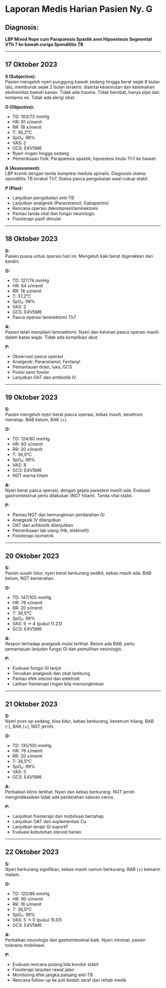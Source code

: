 # Laporan Medis Harian Pasien Ny. G

## Diagnosis:
**LBP Mixed Rope cum Paraparesis Spastik anm Hipoestesis Segmental VTh 7 ke bawah curiga Spondilitis TB**

---

## 17 Oktober 2023
**S (Subjective):**  
Pasien mengeluh nyeri punggung bawah sedang hingga berat sejak 8 bulan lalu, memburuk sejak 2 bulan terakhir, disertai kesemutan dan kelemahan ekstremitas bawah kanan. Tidak ada trauma. Tidak berobat, hanya pijat dan kompres es. Tidak ada alergi obat.

**O (Objective):**  
- TD: 103/73 mmHg  
- HR: 81 x/menit  
- RR: 18 x/menit  
- T: 36,2°C  
- SpO₂: 99%  
- VAS: 2  
- GCS: E4V5M6  
- Nyeri ringan hingga sedang  
- Pemeriksaan fisik: Paraparesis spastik, hipoestesi mulai Th7 ke bawah

**A (Assessment):**  
LBP kronik dengan tanda kompresi medula spinalis. Diagnosis utama: spondilitis TB torakal Th7. Status pasca pengobatan awal cukup stabil.

**P (Plan):**  
- Lanjutkan pengobatan anti-TB  
- Lanjutkan analgesik (Paracetamol, Gabapentin)  
- Rencana operasi dekompresi/laminektomi  
- Pantau tanda vital dan fungsi neurologis  
- Fisioterapi pasif dimulai

---

## 18 Oktober 2023
**S:**  
Pasien puasa untuk operasi hari ini. Mengeluh kaki berat digerakkan dan berdiri.

**O:**  
- TD: 127/74 mmHg  
- HR: 84 x/menit  
- RR: 18 x/menit  
- T: 37,2°C  
- SpO₂: 99%  
- VAS: 2  
- GCS: E4V5M6  
- Pasca operasi laminektomi Th7

**A:**  
Pasien telah menjalani laminektomi. Nyeri dan keluhan pasca operasi masih dalam batas wajar. Tidak ada komplikasi akut.

**P:**  
- Observasi pasca operasi  
- Analgesik: Paracetamol, Fentanyl  
- Pemantauan drain, luka, GCS  
- Posisi semi fowler  
- Lanjutkan OAT dan antibiotik IV

---

## 19 Oktober 2023
**S:**  
Pasien mengeluh nyeri berat pasca operasi, kebas masih, kesetrum menetap. BAB belum, BAK (+).

**O:**  
- TD: 124/90 mmHg  
- HR: 83 x/menit  
- RR: 20 x/menit  
- T: 36,5°C  
- SpO₂: 99%  
- VAS: 8  
- GCS: E4V5M6  
- NGT warna hitam

**A:**  
Nyeri berat pasca operasi, dengan gejala parestesi masih ada. Evaluasi gastrointestinal perlu dilakukan (NGT hitam). Tanda vital stabil.

**P:**  
- Pantau NGT dan kemungkinan perdarahan GI  
- Analgesik IV dilanjutkan  
- OAT dan antibiotik dilanjutkan  
- Pemeriksaan lab ulang (Hb, elektrolit)  
- Fisioterapi isometrik

---

## 20 Oktober 2023
**S:**  
Pasien susah tidur, nyeri berat berkurang sedikit, kebas masih ada. BAB belum, NGT kemerahan.

**O:**  
- TD: 147/105 mmHg  
- HR: 76 x/menit  
- RR: 20 x/menit  
- T: 36,5°C  
- SpO₂: 99%  
- VAS: 9 → 4 (pukul 11.23)  
- GCS: E4V5M6

**A:**  
Respon terhadap analgesik mulai terlihat. Belum ada BAB, perlu pemantauan lanjutan fungsi GI dan pemulihan neurologis.

**P:**  
- Evaluasi fungsi GI lanjut  
- Teruskan analgesik dan obat lambung  
- Pantau efek steroid dan elektrolit  
- Latihan fisioterapi ringan bila memungkinkan

---

## 21 Oktober 2023
**S:**  
Nyeri post-op sedang, bisa tidur, kebas berkurang, kesetrum hilang. BAB (-), BAK (+), NGT jernih.

**O:**  
- TD: 135/100 mmHg  
- HR: 76 x/menit  
- RR: 20 x/menit  
- T: 36,5°C  
- SpO₂: 99%  
- VAS: 5  
- GCS: E4V5M6

**A:**  
Perbaikan klinis terlihat. Nyeri dan kebas berkurang. NGT jernih mengindikasikan tidak ada perdarahan saluran cerna.

**P:**  
- Lanjutkan fisioterapi dan mobilisasi bertahap  
- Lanjutkan OAT dan suplementasi Ca  
- Lanjutkan terapi GI suportif  
- Evaluasi kebutuhan steroid harian

---

## 22 Oktober 2023
**S:**  
Nyeri berkurang signifikan, kebas masih namun berkurang. BAB (+) kemarin malam.

**O:**  
- TD: 120/86 mmHg  
- HR: 90 x/menit  
- RR: 18 x/menit  
- T: 36,5°C  
- SpO₂: 99%  
- VAS: 5 → 0 (pukul 15.01)  
- GCS: E4V5M6

**A:**  
Perbaikan neurologis dan gastrointestinal baik. Nyeri minimal, pasien toleransi mobilisasi.

**P:**  
- Evaluasi rencana pulang bila kondisi stabil  
- Fisioterapi lanjutan rawat jalan  
- Monitoring efek jangka panjang anti-TB  
- Rencana follow-up ke poli bedah saraf dan rehab medik
